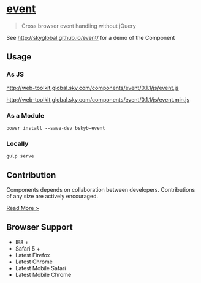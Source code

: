 [event](http://skyglobal.github.io/event/) 
========================

> Cross browser event handling without jQuery

See http://skyglobal.github.io/event/ for a demo of the Component

## Usage

### As JS

http://web-toolkit.global.sky.com/components/event/0.1.1/js/event.js

http://web-toolkit.global.sky.com/components/event/0.1.1/js/event.min.js

### As a Module

`bower install --save-dev bskyb-event`

### Locally

`gulp serve`

## Contribution

Components depends on collaboration between developers. Contributions of any size are actively encouraged.

[Read More >](CONTRIBUTING.md)

## Browser Support

 * IE8 +
 * Safari 5 +
 * Latest Firefox
 * Latest Chrome
 * Latest Mobile Safari
 * Latest Mobile Chrome
